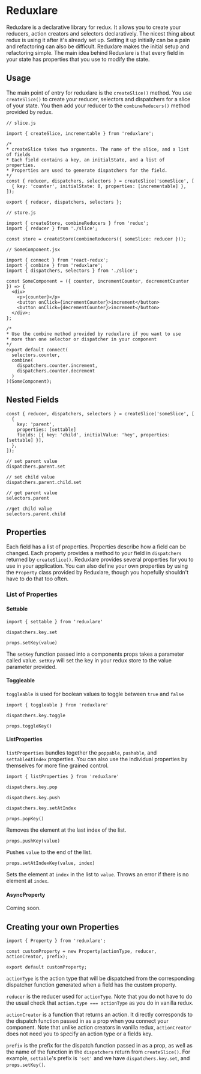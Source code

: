 # Reduxlare

Reduxlare is a declarative library for redux. It allows you to create your
reducers, action creators and selectors declaratively. The nicest thing about
redux is using it after it's already set up. Setting it up initially can be
a pain and refactoring can also be difficult. Reduxlare makes the initial
setup and refactoring simple. The main idea behind Reduxlare is that every
field in your state has properties that you use to modify the state.

## Usage

The main point of entry for reduxlare is the `createSlice()` method. You use `createSlice()` to create your reducer, selectors and dispatchers for a slice of your state. You then add your reducer to the `combineReducers()` method provided by redux.

```
// slice.js

import { createSlice, incrementable } from 'reduxlare';

/*
* createSlice takes two arguments. The name of the slice, and a list of fields
* Each field contains a key, an initialState, and a list of properties.
* Properties are used to generate dispatchers for the field.
*/
const { reducer, dispatchers, selectors } = createSlice('someSlice', [
  { key: 'counter', initialState: 0, properties: [incrementable] },
]);

export { reducer, dispatchers, selectors };
```
```
// store.js

import { createStore, combineReducers } from 'redux';
import { reducer } from './slice';

const store = createStore(combineReducers({ someSlice: reducer }));
```
```
// SomeComponent.jsx

import { connect } from 'react-redux';
import { combine } from 'reduxlare';
import { dispatchers, selectors } from './slice';

const SomeComponent = ({ counter, incrementCounter, decrementCounter }) => {
  <div>
    <p>{counter}</p>
    <button onClick={incrementCounter}>increment</button>
    <button onClick={decrementCounter}>increment</button>
  </div>;
};

/*
* Use the combine method provided by reduxlare if you want to use
* more than one selector or dispatcher in your component
*/
export default connect(
  selectors.counter,
  combine(
    dispatchers.counter.increment,
    dispatchers.counter.decrement
  )
)(SomeComponent);
```

## Nested Fields

```
const { reducer, dispatchers, selectors } = createSlice('someSlice', [
  {
    key: 'parent',
    properties: [settable]
    fields: [{ key: 'child', initialValue: 'hey', properties: [settable] }],
  },
]);

// set parent value
dispatchers.parent.set

// set child value
dispatchers.parent.child.set

// get parent value
selectors.parent

//get child value
selectors.parent.child

```

## Properties

Each field has a list of properties. Properties describe how a field can be
changed. Each property provides a method to your field in `dispatchers`
returned by `createSlice()`. Reduxlare provides several properties for you
 to use in your application. You can also define your own properties by using
 the `Property` class provided by Reduxlare, though you hopefully shouldn't
 have to do that too often.

### List of Properties
#### Settable

`import { settable } from 'reduxlare'`

`dispatchers.key.set`

`props.setKey(value)`

The `setKey` function passed into a components props takes a parameter called
value. `setKey` will set the key in your redux store to the
value parameter provided.

#### Toggleable

`toggleable` is used for boolean values to toggle between `true` and `false`

`import { toggleable } from 'reduxlare'`

`dispatchers.key.toggle`

`props.toggleKey()`

#### ListProperties

`listProperties` bundles together the `poppable`, `pushable`, and
`settableAtIndex` properties. You can also use the individual properties by
themselves for more fine grained control.

`import { listProperties } from 'reduxlare'`

`dispatchers.key.pop`

`dispatchers.key.push`

`dispatchers.key.setAtIndex`


`props.popKey()`

Removes the element at the last index of the list.

`props.pushKey(value)`

Pushes `value` to the end of the list.

`props.setAtIndexKey(value, index)`

Sets the element at `index` in the list to `value`. Throws an error if there is
no element at `index`.

#### AsyncProperty

Coming soon.

## Creating your own Properties

```
import { Property } from 'reduxlare';

const customProperty = new Property(actionType, reducer, actionCreator, prefix);

export default customProperty;
```

`actionType` is the action type that will be dispatched from the corresponding
dispatcher function generated when a field has the custom property.

`reducer` is the reducer used for `actionType`. Note that you do not have to
do the usual check that `action.type === actionType` as you do in vanilla redux.

`actionCreator` is a function that returns an action. It directly corresponds
to the dispatch function passed in as a prop when you connect your component.
Note that unlike action creators in vanilla redux, `actionCreator` does not
need you to specify an action type or a fields key.

`prefix` is the prefix for the dispatch function passed in as a prop, as well as
the name of the function in the `dispatchers` return from `createSlice()`. For
example, `settable`'s prefix is `'set'` and we have `dispatchers.key.set`, and
`props.setKey()`.
